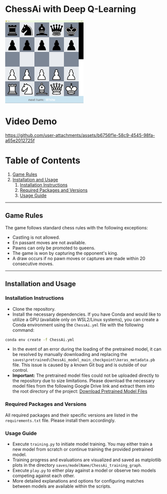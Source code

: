 # ChessAi with Deep Q-Learning

<img src="rsc/startingPosition.png" width="50%" height="50%">

# Video Demo




https://github.com/user-attachments/assets/b6756f1e-58c9-4545-98fa-a65e2012725f




# Table of Contents
1. [Game Rules](#Game-Rules)
2. [Installation and Usage](#Installation-and-Usage)
    1. [Installation Instructions](#Installation-Instructions)
    2. [Required Packages and Versions](#Required-Packages-and-Versions)
    3. [Usage Guide](#Usage-Guide)

----

## Game Rules
The game follows standard chess rules with the following exceptions:
- Castling is not allowed.
- En passant moves are not available.
- Pawns can only be promoted to queens.
- The game is won by capturing the opponent's king.
- A draw occurs if no pawn moves or captures are made within 20 consecutive moves.

----

## Installation and Usage

### Installation Instructions
- Clone the repository.
- Install the necessary dependencies. If you have Conda and would like to utilize a GPU (available only on WSL2/Linux systems), you can create a Conda environment using the `ChessAi.yml` file with the following command:

```bash
conda env create -f ChessAi.yml
```

- In the event of an error during the loading of the pretrained model, it can be resolved by manually downloading and replacing the `saves\pretrained\ChessAi_model_main_checkpoint\keras_metadata.pb` file. This issue is caused by a known Git bug and is outside of our control.
- **Important:** The pretrained model files could not be uploaded directly to the repository due to size limitations. Please download the necessary model files from the following Google Drive link and extract them into the root directory of the project:
[Download Pretrained Model Files](https://drive.google.com/drive/folders/15tKfkTosqflaKJ54hZbXUa1A5Cf2yqr2?usp=sharing)

### Required Packages and Versions
All required packages and their specific versions are listed in the `requirements.txt` file. Please install them accordingly.

### Usage Guide
- Execute `training.py` to initiate model training. You may either train a new model from scratch or continue training the provided pretrained model.
- Training progress and evaluations are visualized and saved as matplotlib plots in the directory `saves/modelName/ChessAi_training_graph`.
- Execute `play.py` to either play against a model or observe two models competing against each other.
- More detailed explanations and options for configuring matches between models are available within the scripts.
